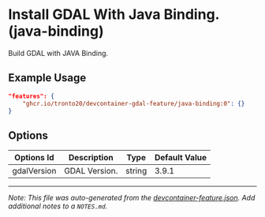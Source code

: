 
# Install GDAL With Java Binding. (java-binding)

Build GDAL with JAVA Binding.

## Example Usage

```json
"features": {
    "ghcr.io/tronto20/devcontainer-gdal-feature/java-binding:0": {}
}
```

## Options

| Options Id | Description | Type | Default Value |
|-----|-----|-----|-----|
| gdalVersion | GDAL Version. | string | 3.9.1 |



---

_Note: This file was auto-generated from the [devcontainer-feature.json](https://github.com/tronto20/devcontainer-gdal-feature/blob/main/src/java-binding/devcontainer-feature.json).  Add additional notes to a `NOTES.md`._
